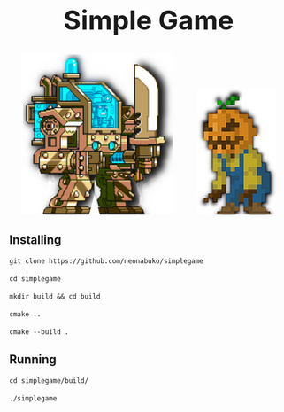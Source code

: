 <div align="center">
<h1 style="font-size: 48px">Simple Game</h1>
<img style="margin-right: 40px" src="src/assets/icon/player_golden_shooting.png" alt="player" width="275" height="290">
<img src="src/assets/icon/enemy.png" alt="enemy">
</div>

<div>
<h2>Installing</h2>

```shell
git clone https://github.com/neonabuko/simplegame

cd simplegame

mkdir build && cd build

cmake ..

cmake --build .
```

<h2>Running</h2>

```shell
cd simplegame/build/

./simplegame
```

</div>